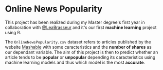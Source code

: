 # Online News Popularity

This project has been realized during my Master degree's first year in collaboration with [@LeaBrasseur](https://github.com/LeaBrasseur) and it's our first **machine learning** project using R.

The `OnlineNewsPopularity.csv` dataset refers to articles published by the website [Mashable](https://mashable.com/) with some caracteristics and the **number of shares** as our dependant variable. The aim of this project is then to predict whether an article tends to be **popular** or **unpopular** depending its caracteristics using machine learning models and thus which model is the most **accurate**.
